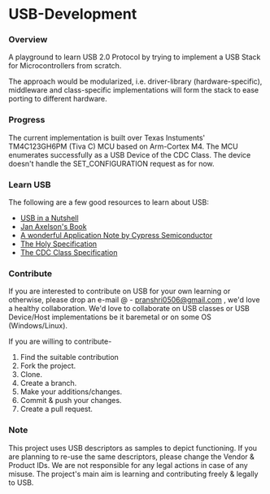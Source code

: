 # USB-Development

### Overview

A playground to learn USB 2.0 Protocol by trying to implement a USB Stack for Microcontrollers from scratch. 

The approach would be modularized, i.e. driver-library (hardware-specific), middleware and class-specific implementations will form the stack to ease porting to different hardware. 

### Progress 
The current implementation is built over Texas Instuments' TM4C123GH6PM (Tiva C) MCU based on Arm-Cortex M4. The MCU enumerates successfully as a USB Device of the CDC Class. The device doesn't handle the SET_CONFIGURATION request as for now. 

### Learn USB 
The following are a few good resources to learn about USB: 

* [USB in a Nutshell](https://www.beyondlogic.org/usbnutshell/usb1.shtml)
* [Jan Axelson's Book](https://www.amazon.in/Usb-Complete-5th-Edn-Guides/dp/1931448280)
* [A wonderful Application Note by Cypress Semiconductor](https://www.cypress.com/documentation/application-notes/an57294-usb-101-introduction-universal-serial-bus-20)
* [The Holy Specification](https://www.usb.org/document-library/usb-20-specification)
* [The CDC Class Specification](https://www.usb.org/document-library/class-definitions-communication-devices-12)

### Contribute
If you are interested to contribute on USB for your own learning or otherwise, please drop an e-mail @ - pranshri0506@gmail.com , we'd love a healthy collaboration. 
We'd love to collaborate on USB classes or USB Device/Host implementations be it baremetal or on some OS (Windows/Linux). 

If you are willing to contribute-

1. Find the suitable contribution
2. Fork the project.
3. Clone.
4. Create a branch.
5. Make your additions/changes.
6. Commit & push your changes.
7. Create a pull request.

### Note
This project uses USB descriptors as samples to depict functioning. If you are planning to re-use the same descriptors, please change the Vendor & Product IDs. We are not responsible for any legal actions in case of any misuse. The project's main aim is learning and contributing freely & legally to USB. 
